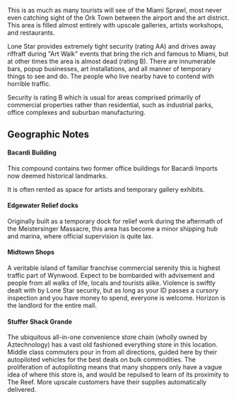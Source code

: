 This is as much as many tourists will see of the Miami Sprawl, most never even catching sight of the Ork Town between the airport and the art district. This area is filled almost entirely with upscale galleries, artists workshops, and restaurants.  
  
Lone Star provides extremely tight security (rating AA) and drives away riffraff during "Art Walk" events that bring the rich and famous to Miami, but at other times the area is almost dead (rating B). There are innumerable bars, popup businesses, art installations, and all manner of temporary things to see and do. The people who live nearby have to contend with horrible traffic.  
  
Security is rating B which is usual for areas comprised primarily of commercial properties rather than residential, such as industrial parks, office complexes and suburban manufacturing.

## Geographic Notes

#### Bacardi Building

This compound contains two former office buildings for Bacardi Imports now deemed historical landmarks.  
  
It is often rented as space for artists and temporary gallery exhibits.

#### Edgewater Relief docks

Originally built as a temporary dock for relief work during the aftermath of the Meistersinger Massacre, this area has become a minor shipping hub and marina, where official supervision is quite lax.

#### Midtown Shops

A veritable island of familiar franchise commercial serenity this is highest traffic part of Wynwood. Expect to be bombarded with advisement and people from all walks of life, locals and tourists alike. Violence is swiftly dealt with by Lone Star security, but as long as your ID passes a cursory inspection and you have money to spend, everyone is welcome. Horizon is the landlord for the entire mall.

#### Stuffer Shack Grande

The ubiquitous all-in-one convenience store chain (wholly owned by Aztechnology) has a vast old fashioned everything store in this location. Middle class commuters pour in from all directions, guided here by their autopiloted vehicles for the best deals on bulk commodities. The proliferation of autopiloting means that many shoppers only have a vague idea of where this store is, and would be repulsed to learn of its proximity to The Reef. More upscale customers have their supplies automatically delivered.